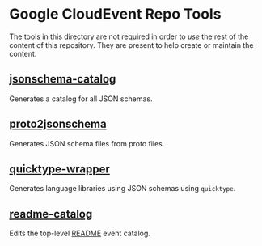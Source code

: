 # Google CloudEvent Repo Tools

The tools in this directory are not required in order to *use* the
rest of the content of this repository. They are present to help
create or maintain the content.

## [jsonschema-catalog](./jsonschema-catalog/readme.md)

Generates a catalog for all JSON schemas.

## [proto2jsonschema](./proto2jsonschema/README.md)

Generates JSON schema files from proto files.

## [quicktype-wrapper](./quicktype-wrapper/README.md)

Generates language libraries using JSON schemas using `quicktype`.

## [readme-catalog](./readme-catalog/readme.md)

Edits the top-level [README](../README.md) event catalog.
